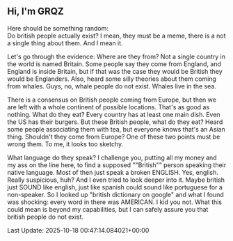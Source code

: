 ## Hi, I'm GRQZ
Here should be something random:  
Do british people actually exist? I mean, they must be a meme, there is a not a single thing about them. And I mean it.

Let's go through the evidence: Where are they from? Not a single country in the world is named Britain. Some people say they come from England, and England is inside Britain, but if that was the case they would be British they would be Englanders. Also, heard some silly theories about them coming from whales. Guys, no, whale people do not exist. Whales live in the sea.

There is a consensus on British people coming from Europe, but then we are left with a whole continent of possible locations. That's as good as nothing. What do they eat? Every country has at least one main dish. Even the US has their burgers. But these British people, what do they eat? Heard some people associating them with tea, but everyone knows that's an Asian thing. Shouldn't they come from Europe? One of these two points must be wrong them. To me, it looks too sketchy.

What language do they speak? I challenge you, putting all my money and my ass on the line here, to find a supposed ""British"" person speaking their native language. Most of then just speak a broken ENGLISH. Yes, english. Really suspicious, huh? And I even tried to look deeper into it. Maybe british just SOUND like english, just like spanish could sound like portuguese for a non-speaker. So I looked up "british dictionary on google" and what I found was shocking: every word in there was AMERICAN. I kid you not. What this could mean is beyond my capabilities, but I can safely assure you that british people do not exist.


Last Update: 2025-10-18 00:47:14.084021+00:00
